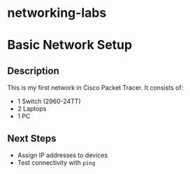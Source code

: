 # networking-labs


# Basic Network Setup
## Description
This is my first network in Cisco Packet Tracer. It consists of:
- 1 Switch (2960-24TT)
- 2 Laptops
- 1 PC





## Next Steps
- Assign IP addresses to devices  
- Test connectivity with `ping`  
